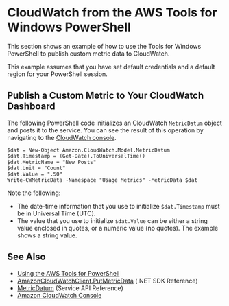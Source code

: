 # CloudWatch from the AWS Tools for Windows PowerShell<a name="pstools-cw"></a>

This section shows an example of how to use the Tools for Windows PowerShell to publish custom metric data to CloudWatch\.

This example assumes that you have set default credentials and a default region for your PowerShell session\. 

## Publish a Custom Metric to Your CloudWatch Dashboard<a name="pstools-cw-custom-metric-publish"></a>

The following PowerShell code initializes an CloudWatch `MetricDatum` object and posts it to the service\. You can see the result of this operation by navigating to the [CloudWatch console](https://console.aws.amazon.com/cloudwatch/home)\.

```
$dat = New-Object Amazon.CloudWatch.Model.MetricDatum
$dat.Timestamp = (Get-Date).ToUniversalTime()
$dat.MetricName = "New Posts"
$dat.Unit = "Count"
$dat.Value = ".50"
Write-CWMetricData -Namespace "Usage Metrics" -MetricData $dat
```

Note the following:
+ The date\-time information that you use to initialize `$dat.Timestamp` must be in Universal Time \(UTC\)\.
+ The value that you use to initialize `$dat.Value` can be either a string value enclosed in quotes, or a numeric value \(no quotes\)\. The example shows a string value\.

## See Also<a name="see-also"></a>
+  [Using the AWS Tools for PowerShell](pstools-using.md) 
+  [AmazonCloudWatchClient\.PutMetricData](https://docs.aws.amazon.com/sdkfornet/v3/apidocs/items/CloudWatch/MCloudWatchPutMetricDataPutMetricDataRequest.html) \(\.NET SDK Reference\)
+  [MetricDatum](https://docs.aws.amazon.com/AmazonCloudWatch/latest/APIReference/API_MetricDatum.html) \(Service API Reference\)
+  [Amazon CloudWatch Console](https://console.aws.amazon.com/cloudwatch/home) 